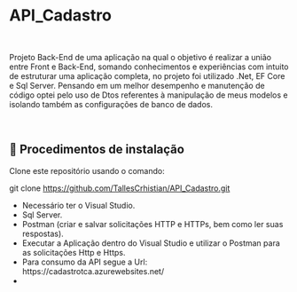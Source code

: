 # API_Cadastro
<br>
<p>Projeto Back-End de uma aplicação na qual o objetivo é realizar a união entre Front e Back-End, somando conhecimentos e experiências com intuito de estruturar uma aplicação completa, no projeto foi utilizado .Net, EF Core e Sql Server. Pensando em um melhor desempenho e manutenção de código optei pelo uso de Dtos referentes à manipulação de meus modelos e isolando também as configurações de banco de dados.</p>
<br>
<h2> 📝 Procedimentos de instalação</h2>

Clone este repositório usando o comando:

git clone https://github.com/TallesCrhistian/API_Cadastro.git

<ul>
<li>Necessário ter o Visual Studio.</li>
<li>Sql Server.</li>
<li>Postman (criar e salvar solicitações HTTP e HTTPs, bem como ler suas respostas).</li>
<li>Executar a Aplicação dentro do Visual Studio e utilizar o Postman para as solicitações Http e Https.</li>
<li>Para consumo da API segue a Url: https://cadastrotca.azurewebsites.net/<li>
</ul>
